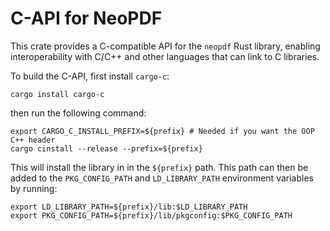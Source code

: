# C-API for NeoPDF

This crate provides a C-compatible API for the `neopdf` Rust library,
enabling interoperability with C/C++ and other languages that can
link to C libraries.

To build the C-API, first install `cargo-c`:

```
cargo install cargo-c
```

then run the following command:

```
export CARGO_C_INSTALL_PREFIX=${prefix} # Needed if you want the OOP C++ header
cargo cinstall --release --prefix=${prefix}
```

This will install the library in in the `${prefix}` path. This path
can then be added to the `PKG_CONFIG_PATH` and `LD_LIBRARY_PATH`
environment variables by running:

```
export LD_LIBRARY_PATH=${prefix}/lib:$LD_LIBRARY_PATH
export PKG_CONFIG_PATH=${prefix}/lib/pkgconfig:$PKG_CONFIG_PATH
```
